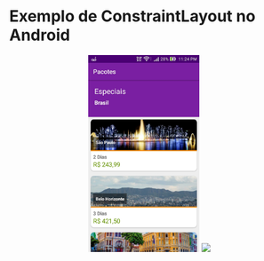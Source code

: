 # Exemplo de ConstraintLayout no Android

<p align="center">
  <img src="https://github.com/khalleb/ExemploConstraintLayoutAndroid/blob/master/imagem/img01_01.jpeg" width="200">
  <img src="https://github.com/khalleb/ExemploConstraintLayoutAndroid/blob/master/imagem/img01.gif" width="200">
</p>
